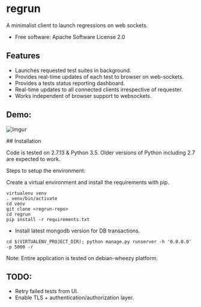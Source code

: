 regrun
=========

A minimalist client to launch regressions on web sockets.

-   Free software: Apache Software License 2.0

Features
--------

-   Launches requested test suites in background.
-   Provides real-time updates of each test to browser on web-sockets.
-   Provides a tests status reporting dashboard.
-   Real-time updates to all connected clients irrespective of requester.
-   Works independent of browser support to websockets.


Demo:
-----

![Imgur](https://i.imgur.com/tynYdZq.gif)

\#\# Installation

Code is tested on 2.7.13 & Python 3.5. Older versions of Python including 2.7 are expected to work.

Steps to setup the environment:

Create a virtual environment and install the requirements with pip.

``` {.sourceCode .bash}
virtualenv venv
. venv/bin/activate
cd venv
git clone <regrun-repo>
cd regrun
pip install -r requirements.txt
```

-   Install latest mongodb version for DB transactions.

``` {.sourceCode .bash}
cd $(VIRTUALENV_PROJECT_DIR); python manage.py runserver -h '0.0.0.0' -p 5000 -r
```

Note: Entire application is tested on debian-wheezy platform.

TODO:
-----

-   Retry failed tests from UI.
-   Enable TLS + authentication/authorization layer.

